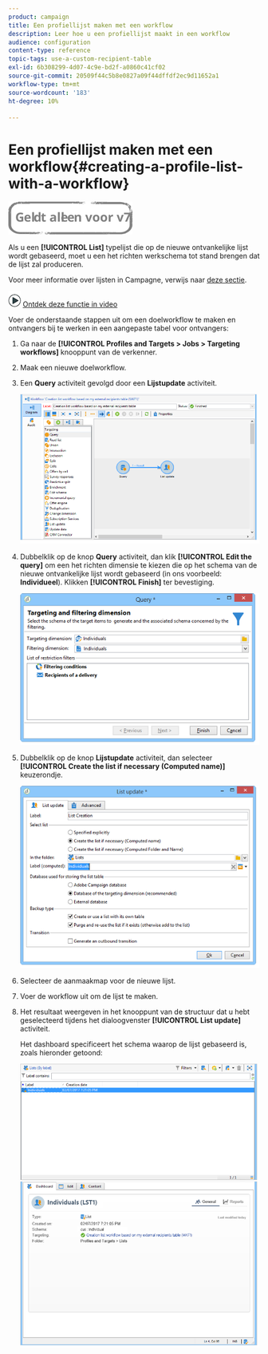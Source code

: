 ```yaml
---
product: campaign
title: Een profiellijst maken met een workflow
description: Leer hoe u een profiellijst maakt in een workflow
audience: configuration
content-type: reference
topic-tags: use-a-custom-recipient-table
exl-id: 6b308299-4d07-4c9e-bd2f-a0860c41cf02
source-git-commit: 20509f44c5b8e0827a09f44dffdf2ec9d11652a1
workflow-type: tm+mt
source-wordcount: '183'
ht-degree: 10%

---
```


# Een profiellijst maken met een workflow{#creating-a-profile-list-with-a-workflow}

![](../../assets/v7-only.svg)

Als u een **[!UICONTROL List]** typelijst die op de nieuwe ontvankelijke lijst wordt gebaseerd, moet u een het richten werkschema tot stand brengen dat de lijst zal produceren.

Voor meer informatie over lijsten in Campagne, verwijs naar [deze sectie](../../platform/using/creating-and-managing-lists.md#about-lists-in-adobe-campaign).

![](assets/do-not-localize/how-to-video.png) [Ontdek deze functie in video](../../platform/using/creating-and-managing-lists.md#create-list-in-a-wf-video)

Voer de onderstaande stappen uit om een doelworkflow te maken en ontvangers bij te werken in een aangepaste tabel voor ontvangers:

1. Ga naar de **[!UICONTROL Profiles and Targets > Jobs > Targeting workflows]** knooppunt van de verkenner.
1. Maak een nieuwe doelworkflow.
1. Een **Query** activiteit gevolgd door een **Lijstupdate** activiteit.

   ![](assets/mapping_create_list_workflow01.png)

1. Dubbelklik op de knop **Query** activiteit, dan klik **[!UICONTROL Edit the query]** om een het richten dimensie te kiezen die op het schema van de nieuwe ontvankelijke lijst wordt gebaseerd (in ons voorbeeld: **Individueel**). Klikken **[!UICONTROL Finish]** ter bevestiging.

   ![](assets/mapping_create_list_workflow03.png)

1. Dubbelklik op de knop **Lijstupdate** activiteit, dan selecteer **[!UICONTROL Create the list if necessary (Computed name)]** keuzerondje.

   ![](assets/mapping_create_list_workflow02.png)

1. Selecteer de aanmaakmap voor de nieuwe lijst.
1. Voer de workflow uit om de lijst te maken.
1. Het resultaat weergeven in het knooppunt van de structuur dat u hebt geselecteerd tijdens het dialoogvenster **[!UICONTROL List update]** activiteit.

   Het dashboard specificeert het schema waarop de lijst gebaseerd is, zoals hieronder getoond:

   ![](assets/mapping_list_view.png)
